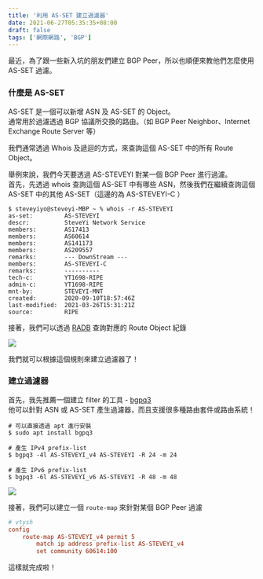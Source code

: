 ```yaml
---
title: '利用 AS-SET 建立過濾器'
date: 2021-06-27T05:35:35+08:00
draft: false
tags: ['網際網路', 'BGP']
---
```


最近，為了跟一些新入坑的朋友們建立 BGP Peer，所以也順便來教他們怎麼使用 AS-SET 過濾。

### 什麼是 AS-SET

AS-SET 是一個可以新增 ASN 及 AS-SET 的 Object。  
通常用於過濾透過 BGP 協議所交換的路由。（如 BGP Peer Neighbor、Internet Exchange Route Server 等）

我們通常透過 Whois 及遞迴的方式，來查詢這個 AS-SET 中的所有 Route Object。

舉例來說，我們今天要透過 AS-STEVEYI 對某一個 BGP Peer 進行過濾。  
首先，先透過 whois 查詢這個 AS-SET 中有哪些 ASN，然後我們在繼續查詢這個 AS-SET 中的其他 AS-SET（這邊的為 AS-STEVEYI-C ）

```command
$ steveyiyo@steveyi-MBP ~ % whois -r AS-STEVEYI
as-set:         AS-STEVEYI
descr:          SteveYi Network Service
members:        AS17413
members:        AS60614
members:        AS141173
members:        AS209557
remarks:        --- DownStream ---
members:        AS-STEVEYI-C
remarks:        ----------
tech-c:         YT1698-RIPE
admin-c:        YT1698-RIPE
mnt-by:         STEVEYI-MNT
created:        2020-09-10T18:57:46Z
last-modified:  2021-03-26T15:31:21Z
source:         RIPE
```

接著，我們可以透過 [RADB](https://www.radb.net/) 查詢對應的 Route Object 紀錄

![](https://static-a1.steveyi.net/media/blog/1624742087.png)

我們就可以根據這個規則來建立過濾器了！

### 建立過濾器

首先，我先推薦一個建立 filter 的工具 - [bgpq3](https://github.com/snar/bgpq3)  
他可以針對 ASN 或 AS-SET 產生過濾器，而且支援很多種路由套件或路由系統！

```
# 可以直接透過 apt 進行安裝
$ sudo apt install bgpq3
```

```
# 產生 IPv4 prefix-list
$ bgpq3 -4l AS-STEVEYI_v4 AS-STEVEYI -R 24 -m 24

# 產生 IPv6 prefix-list
$ bgpq3 -6l AS-STEVEYI_v6 AS-STEVEYI -R 48 -m 48
```

![](https://static-a1.steveyi.net/media/blog/1624742917.png)

接著，我們可以建立一個 `route-map` 來針對某個 BGP Peer 過濾

```conf
# vtysh
config
    route-map AS-STEVEYI_v4 permit 5
        match ip address prefix-list AS-STEVEYI_v4
        set community 60614:100
```

這樣就完成啦！